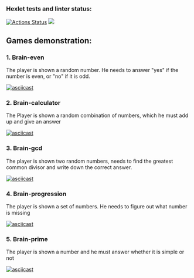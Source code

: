 ### Hexlet tests and linter status:

[![Actions Status](https://github.com/JesusGanG/frontend-project-44/workflows/hexlet-check/badge.svg)](https://github.com/JesusGanG/frontend-project-44/actions) <a href="https://codeclimate.com/github/JesusGanG/frontend-project-44/maintainability"><img src="https://api.codeclimate.com/v1/badges/e39e50423e77933d43fb/maintainability" /></a>

## Games demonstration:

### 1. Brain-even

The player is shown a random number. He needs to answer "yes" if the number is even, or "no" if it is odd.

[![asciicast](https://asciinema.org/a/vHoVB5axbKubYaDarh88n1hZR.svg)](https://asciinema.org/a/vHoVB5axbKubYaDarh88n1hZR)

### 2. Brain-calculator

The Player is shown a random combination of numbers, which he must add up and give an answer

[![asciicast](https://asciinema.org/a/nibTKH3YbRW8sJcdXdphUsizV.svg)](https://asciinema.org/a/nibTKH3YbRW8sJcdXdphUsizV)

### 3. Brain-gcd

The player is shown two random numbers, needs to find the greatest common divisor and write down the correct answer.

[![asciicast](https://asciinema.org/a/bsVEedmMRbewYQe3hygccJZ7Q.svg)](https://asciinema.org/a/bsVEedmMRbewYQe3hygccJZ7Q)

### 4. Brain-progression

The player is shown a set of numbers. He needs to figure out what number is missing

[![asciicast](https://asciinema.org/a/s4MItcYe8ClszP5PDxPmJaU6R.svg)](https://asciinema.org/a/s4MItcYe8ClszP5PDxPmJaU6R)

### 5. Brain-prime

The player is shown a number and he must answer whether it is simple or not

[![asciicast](https://asciinema.org/a/HfuIbyrPnPkQvaw5my2PLZFTQ.svg)](https://asciinema.org/a/HfuIbyrPnPkQvaw5my2PLZFTQ)
